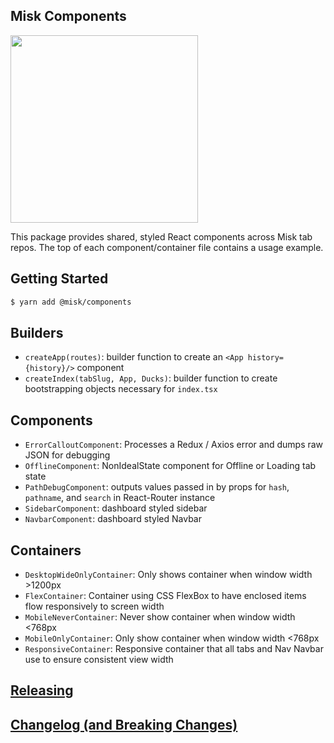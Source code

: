 ## Misk Components

<img src="https://raw.githubusercontent.com/square/misk/master/misk.png" width="300">

This package provides shared, styled React components across Misk tab repos. The top of each component/container file contains a usage example.

## Getting Started

```bash
$ yarn add @misk/components
```

## Builders

- `createApp(routes)`: builder function to create an `<App history={history}/>` component
- `createIndex(tabSlug, App, Ducks)`: builder function to create bootstrapping objects necessary for `index.tsx`

## Components

- `ErrorCalloutComponent`: Processes a Redux / Axios error and dumps raw JSON for debugging
- `OfflineComponent`: NonIdealState component for Offline or Loading tab state
- `PathDebugComponent`: outputs values passed in by props for `hash`, `pathname`, and `search` in React-Router instance
- `SidebarComponent`: dashboard styled sidebar
- `NavbarComponent`: dashboard styled Navbar

## Containers

- `DesktopWideOnlyContainer`: Only shows container when window width >1200px
- `FlexContainer`: Container using CSS FlexBox to have enclosed items flow responsively to screen width
- `MobileNeverContainer`: Never show container when window width <768px
- `MobileOnlyContainer`: Only show container when window width <768px
- `ResponsiveContainer`: Responsive container that all tabs and Nav Navbar use to ensure consistent view width

## [Releasing](https://github.com/square/misk/blob/master/misk/web/%40misk/RELEASING.md)

## [Changelog (and Breaking Changes)](https://github.com/square/misk/blob/master/misk/web/%40misk/CHANGELOG.md)
